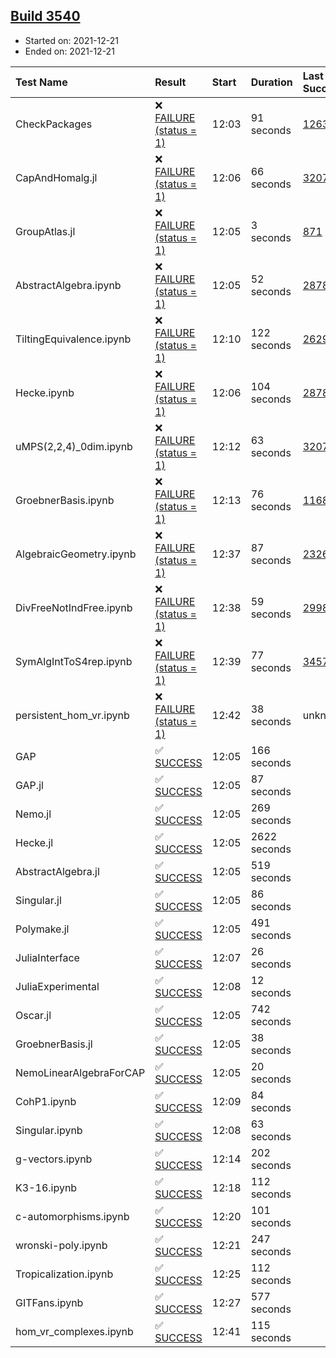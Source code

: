 ## [Build 3540](https://oscarci.mathematik.uni-kl.de/job/oscar-stable/3540/)

* Started on: 2021-12-21
* Ended on: 2021-12-21

| Test Name    | Result | Start | Duration | Last Success | First Failure |
|:-------------|:-------|:------|:---------|:-------------|:--------------|
| CheckPackages | ❌ [FAILURE (status = 1)](https://oscarci.mathematik.uni-kl.de/job/oscar-stable/3540/artifact/logs/build-3540/CheckPackages.log) | 12:03 | 91 seconds | [1263](https://oscarci.mathematik.uni-kl.de/job/oscar-stable/1263/) | [1264](https://oscarci.mathematik.uni-kl.de/job/oscar-stable/1264/) |
| CapAndHomalg.jl | ❌ [FAILURE (status = 1)](https://oscarci.mathematik.uni-kl.de/job/oscar-stable/3540/artifact/logs/build-3540/CapAndHomalg.jl.log) | 12:06 | 66 seconds | [3207](https://oscarci.mathematik.uni-kl.de/job/oscar-stable/3207/) | [3208](https://oscarci.mathematik.uni-kl.de/job/oscar-stable/3208/) |
| GroupAtlas.jl | ❌ [FAILURE (status = 1)](https://oscarci.mathematik.uni-kl.de/job/oscar-stable/3540/artifact/logs/build-3540/GroupAtlas.jl.log) | 12:05 | 3 seconds | [871](https://oscarci.mathematik.uni-kl.de/job/oscar-stable/871/) | [872](https://oscarci.mathematik.uni-kl.de/job/oscar-stable/872/) |
| AbstractAlgebra.ipynb | ❌ [FAILURE (status = 1)](https://oscarci.mathematik.uni-kl.de/job/oscar-stable/3540/artifact/logs/build-3540/AbstractAlgebra.ipynb.log) | 12:05 | 52 seconds | [2878](https://oscarci.mathematik.uni-kl.de/job/oscar-stable/2878/) | [2879](https://oscarci.mathematik.uni-kl.de/job/oscar-stable/2879/) |
| TiltingEquivalence.ipynb | ❌ [FAILURE (status = 1)](https://oscarci.mathematik.uni-kl.de/job/oscar-stable/3540/artifact/logs/build-3540/TiltingEquivalence.ipynb.log) | 12:10 | 122 seconds | [2629](https://oscarci.mathematik.uni-kl.de/job/oscar-stable/2629/) | [2630](https://oscarci.mathematik.uni-kl.de/job/oscar-stable/2630/) |
| Hecke.ipynb | ❌ [FAILURE (status = 1)](https://oscarci.mathematik.uni-kl.de/job/oscar-stable/3540/artifact/logs/build-3540/Hecke.ipynb.log) | 12:06 | 104 seconds | [2878](https://oscarci.mathematik.uni-kl.de/job/oscar-stable/2878/) | [2879](https://oscarci.mathematik.uni-kl.de/job/oscar-stable/2879/) |
| uMPS(2,2,4)_0dim.ipynb | ❌ [FAILURE (status = 1)](https://oscarci.mathematik.uni-kl.de/job/oscar-stable/3540/artifact/logs/build-3540/uMPS-2-2-4-_0dim.ipynb.log) | 12:12 | 63 seconds | [3207](https://oscarci.mathematik.uni-kl.de/job/oscar-stable/3207/) | [3208](https://oscarci.mathematik.uni-kl.de/job/oscar-stable/3208/) |
| GroebnerBasis.ipynb | ❌ [FAILURE (status = 1)](https://oscarci.mathematik.uni-kl.de/job/oscar-stable/3540/artifact/logs/build-3540/GroebnerBasis.ipynb.log) | 12:13 | 76 seconds | [1168](https://oscarci.mathematik.uni-kl.de/job/oscar-stable/1168/) | [1169](https://oscarci.mathematik.uni-kl.de/job/oscar-stable/1169/) |
| AlgebraicGeometry.ipynb | ❌ [FAILURE (status = 1)](https://oscarci.mathematik.uni-kl.de/job/oscar-stable/3540/artifact/logs/build-3540/AlgebraicGeometry.ipynb.log) | 12:37 | 87 seconds | [2326](https://oscarci.mathematik.uni-kl.de/job/oscar-stable/2326/) | [2327](https://oscarci.mathematik.uni-kl.de/job/oscar-stable/2327/) |
| DivFreeNotIndFree.ipynb | ❌ [FAILURE (status = 1)](https://oscarci.mathematik.uni-kl.de/job/oscar-stable/3540/artifact/logs/build-3540/DivFreeNotIndFree.ipynb.log) | 12:38 | 59 seconds | [2998](https://oscarci.mathematik.uni-kl.de/job/oscar-stable/2998/) | [2999](https://oscarci.mathematik.uni-kl.de/job/oscar-stable/2999/) |
| SymAlgIntToS4rep.ipynb | ❌ [FAILURE (status = 1)](https://oscarci.mathematik.uni-kl.de/job/oscar-stable/3540/artifact/logs/build-3540/SymAlgIntToS4rep.ipynb.log) | 12:39 | 77 seconds | [3457](https://oscarci.mathematik.uni-kl.de/job/oscar-stable/3457/) | [3458](https://oscarci.mathematik.uni-kl.de/job/oscar-stable/3458/) |
| persistent_hom_vr.ipynb | ❌ [FAILURE (status = 1)](https://oscarci.mathematik.uni-kl.de/job/oscar-stable/3540/artifact/logs/build-3540/persistent_hom_vr.ipynb.log) | 12:42 | 38 seconds | unknown | unknown |
| GAP | ✅ [SUCCESS](https://oscarci.mathematik.uni-kl.de/job/oscar-stable/3540/artifact/logs/build-3540/GAP.log) | 12:05 | 166 seconds |  |  |
| GAP.jl | ✅ [SUCCESS](https://oscarci.mathematik.uni-kl.de/job/oscar-stable/3540/artifact/logs/build-3540/GAP.jl.log) | 12:05 | 87 seconds |  |  |
| Nemo.jl | ✅ [SUCCESS](https://oscarci.mathematik.uni-kl.de/job/oscar-stable/3540/artifact/logs/build-3540/Nemo.jl.log) | 12:05 | 269 seconds |  |  |
| Hecke.jl | ✅ [SUCCESS](https://oscarci.mathematik.uni-kl.de/job/oscar-stable/3540/artifact/logs/build-3540/Hecke.jl.log) | 12:05 | 2622 seconds |  |  |
| AbstractAlgebra.jl | ✅ [SUCCESS](https://oscarci.mathematik.uni-kl.de/job/oscar-stable/3540/artifact/logs/build-3540/AbstractAlgebra.jl.log) | 12:05 | 519 seconds |  |  |
| Singular.jl | ✅ [SUCCESS](https://oscarci.mathematik.uni-kl.de/job/oscar-stable/3540/artifact/logs/build-3540/Singular.jl.log) | 12:05 | 86 seconds |  |  |
| Polymake.jl | ✅ [SUCCESS](https://oscarci.mathematik.uni-kl.de/job/oscar-stable/3540/artifact/logs/build-3540/Polymake.jl.log) | 12:05 | 491 seconds |  |  |
| JuliaInterface | ✅ [SUCCESS](https://oscarci.mathematik.uni-kl.de/job/oscar-stable/3540/artifact/logs/build-3540/JuliaInterface.log) | 12:07 | 26 seconds |  |  |
| JuliaExperimental | ✅ [SUCCESS](https://oscarci.mathematik.uni-kl.de/job/oscar-stable/3540/artifact/logs/build-3540/JuliaExperimental.log) | 12:08 | 12 seconds |  |  |
| Oscar.jl | ✅ [SUCCESS](https://oscarci.mathematik.uni-kl.de/job/oscar-stable/3540/artifact/logs/build-3540/Oscar.jl.log) | 12:05 | 742 seconds |  |  |
| GroebnerBasis.jl | ✅ [SUCCESS](https://oscarci.mathematik.uni-kl.de/job/oscar-stable/3540/artifact/logs/build-3540/GroebnerBasis.jl.log) | 12:05 | 38 seconds |  |  |
| NemoLinearAlgebraForCAP | ✅ [SUCCESS](https://oscarci.mathematik.uni-kl.de/job/oscar-stable/3540/artifact/logs/build-3540/NemoLinearAlgebraForCAP.log) | 12:05 | 20 seconds |  |  |
| CohP1.ipynb | ✅ [SUCCESS](https://oscarci.mathematik.uni-kl.de/job/oscar-stable/3540/artifact/logs/build-3540/CohP1.ipynb.log) | 12:09 | 84 seconds |  |  |
| Singular.ipynb | ✅ [SUCCESS](https://oscarci.mathematik.uni-kl.de/job/oscar-stable/3540/artifact/logs/build-3540/Singular.ipynb.log) | 12:08 | 63 seconds |  |  |
| g-vectors.ipynb | ✅ [SUCCESS](https://oscarci.mathematik.uni-kl.de/job/oscar-stable/3540/artifact/logs/build-3540/g-vectors.ipynb.log) | 12:14 | 202 seconds |  |  |
| K3-16.ipynb | ✅ [SUCCESS](https://oscarci.mathematik.uni-kl.de/job/oscar-stable/3540/artifact/logs/build-3540/K3-16.ipynb.log) | 12:18 | 112 seconds |  |  |
| c-automorphisms.ipynb | ✅ [SUCCESS](https://oscarci.mathematik.uni-kl.de/job/oscar-stable/3540/artifact/logs/build-3540/c-automorphisms.ipynb.log) | 12:20 | 101 seconds |  |  |
| wronski-poly.ipynb | ✅ [SUCCESS](https://oscarci.mathematik.uni-kl.de/job/oscar-stable/3540/artifact/logs/build-3540/wronski-poly.ipynb.log) | 12:21 | 247 seconds |  |  |
| Tropicalization.ipynb | ✅ [SUCCESS](https://oscarci.mathematik.uni-kl.de/job/oscar-stable/3540/artifact/logs/build-3540/Tropicalization.ipynb.log) | 12:25 | 112 seconds |  |  |
| GITFans.ipynb | ✅ [SUCCESS](https://oscarci.mathematik.uni-kl.de/job/oscar-stable/3540/artifact/logs/build-3540/GITFans.ipynb.log) | 12:27 | 577 seconds |  |  |
| hom_vr_complexes.ipynb | ✅ [SUCCESS](https://oscarci.mathematik.uni-kl.de/job/oscar-stable/3540/artifact/logs/build-3540/hom_vr_complexes.ipynb.log) | 12:41 | 115 seconds |  |  |
